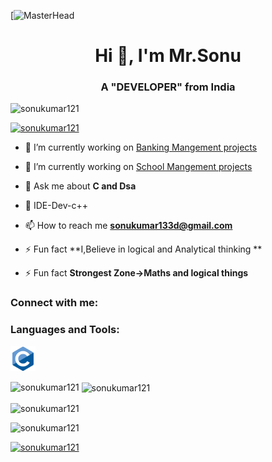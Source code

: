 [![MasterHead](https://images.pixexid.com/a-focused-coder-rapidly-types-lines-of-code-surrounded-by-streams-of-numbers-d-bt55rgzl.jpeg)
<h1 align="center">Hi 👋, I'm Mr.Sonu</h1>
<h3 align="center">A "DEVELOPER" from India</h3>


<p align="left"> <img src="https://komarev.com/ghpvc/?username=sonukumar121&label=Profile%20views&color=0e75b6&style=flat" alt="sonukumar121" /> </p>

<p align="left"> <a href="https://github.com/ryo-ma/github-profile-trophy"><img src="https://github-profile-trophy.vercel.app/?username=sonukumar121" alt="sonukumar121" /></a> </p>

- 🔭 I’m currently working on [Banking Mangement projects](https://github.com/sonukumar121/C_language-2024/blob/main/Projects/Banking_Management_System)

- 🔭 I’m currently working on [School Mangement projects](https://github.com/sonukumar121/C_language-2024/blob/main/Projects/Banking_Management_System)

- 💬 Ask me about **C and Dsa**

- 💬 IDE-Dev-c++

- 📫 How to reach me **sonukumar133d@gmail.com**

- ⚡ Fun fact **I,Believe in logical and Analytical thinking **
- ⚡ Fun fact **Strongest Zone->Maths and logical things**

<h3 align="left">Connect with me:</h3>
<p align="left">
</p>

<h3 align="left">Languages and Tools:</h3>
<p align="left"> <a href="https://www.cprogramming.com/" target="_blank" rel="noreferrer"> <img src="https://raw.githubusercontent.com/devicons/devicon/master/icons/c/c-original.svg" alt="c" width="40" height="40"/> </a> </p>

<p><img align="left" src="https://github-readme-stats.vercel.app/api/top-langs?username=sonukumar121&show_icons=true&locale=en&layout=compact" alt="sonukumar121" /></p>

<p>&nbsp;<img align="center" src="https://github-readme-stats.vercel.app/api?username=sonukumar121&show_icons=true&locale=en" alt="sonukumar121" /></p>

<p><img align="center" src="https://github-readme-streak-stats.herokuapp.com/?user=sonukumar121&" alt="sonukumar121" /></p>


<p align="left"> <img src="https://komarev.com/ghpvc/?username=sonukumar121&label=Profile%20views&color=0e75b6&style=flat" alt="sonukumar121" /> </p>

<p align="left"> <a href="https://github.com/ryo-ma/github-profile-trophy"><img src="https://github-profile-trophy.vercel.app/?username=sonukumar121" alt="sonukumar121" /></a> </p>
